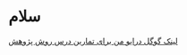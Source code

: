 <!DOCTYPE html>
<html lang="fa">
<head>
  <meta charset="UTF-8">
</head>
<body>
  <h1>سلام</h1>
  <p><a href="https://drive.google.com/drive/folders/1pDY2q77tMlnrxIu9bVqm5xIiykpJult9" target="_blank"> لینک گوگل درایو من برای تمارین درس روش پژوهش</a></p>
</body>
</html>
